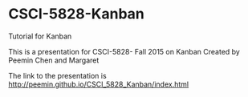 # CSCI-5828-Kanban
Tutorial for Kanban

This is a presentation for CSCI-5828- Fall 2015 on Kanban
Created by Peemin Chen and Margaret

The link to the presentation is http://peemin.github.io/CSCI_5828_Kanban/index.html
